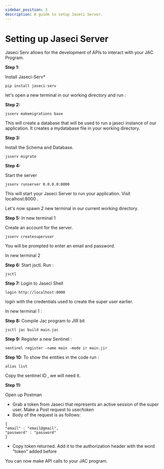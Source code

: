 ```yaml
---
sidebar_position: 3
description: A guide to setup Jaseci Server.
---
```


# Setting up Jaseci Server

Jaseci Serv allows for the development of APIs to interact with your JAC Program.

**Step 1:**

Install Jaseci-Serv*
```
pip install jaseci-serv
```

let's open a new terminal in our working directory and run :

**Step 2:**
```
jsserv makemigrations base
```
This will create a database that will be used to run a jaseci instance of our application. It creates a mydatabase file in your working directory.

**Step 3:**

Install the Schema and Database.

```
jsserv migrate
```

**Step 4:**

Start the server

```
jsserv runserver 0.0.0.0:8000
```
This will start your Jaseci Server to run your application. Visit localhost:8000 .

Let's now spawn 2 new terminal in our current working directory.

**Step 5:**
In new terminal 1

Create an account for the server.
```
jsserv createsuperuser
```
You will be prompted to enter an email and password.

In new  terminal 2

**Step 6:**
Start jsctl. Run :
```
jsctl
```

**Step 7:**
Login to Jaseci Shell
```
login http://localhost:8000
```
login with the credentials used to create the super user earlier.

In new terminal 1 :

**Step 8:**
Compile Jac program to JIR bit

```
jsctl jac build main.jac
```

**Step 9:**
Register a new Sentinel :

```
sentinel register -name main -mode ir main.jir
```

**Step 10:**
To show the entities in the code run :
```
alias list
```
Copy the sentinel ID , we will need it.


**Step 11:**

Open up Postman

* Grab a token from Jaseci that represents an active session of the super user. Make a Post request to user/token
* Body of the request is as follows:

```
{
"email" : "email@gmail",
"password" : "password"
}
```

* Copy token returned. Add it to the authorization header with the word "token" added before

You can now make API calls to your JAC program.
